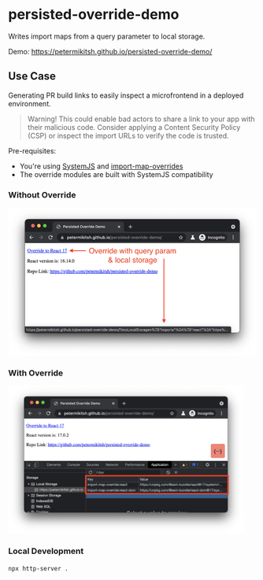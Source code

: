 # persisted-override-demo

Writes import maps from a query parameter to local storage.

Demo: https://petermikitsh.github.io/persisted-override-demo/

## Use Case

Generating PR build links to easily inspect a microfrontend in a deployed environment.

> Warning! This could enable bad actors to share a link to your app with their malicious code. Consider applying a Content Security Policy (CSP) or inspect the import URLs to verify the code is trusted.

Pre-requisites:

- You're using [SystemJS](https://github.com/systemjs/systemjs) and [import-map-overrides](https://github.com/joeldenning/import-map-overrides)
- The override modules are built with SystemJS compatibility

### Without Override

<img height="300" src="./without_override.png">

### With Override

<img height="300" src="./with_override.png">

### Local Development

```
npx http-server .
```
